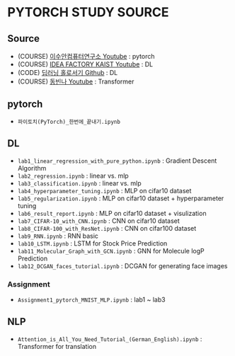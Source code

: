 # PYTORCH STUDY SOURCE 

## Source
* (COURSE) [이수안컴퓨터연구소 Youtube](https://www.youtube.com/watch?v=k60oT_8lyFw) : pytorch
* (COURSE) [IDEA FACTORY KAIST Youtube](https://youtube.com/playlist?list=PLSAJwo7mw8jn8iaXwT4MqLbZnS-LJwnBd&si=38Kw_t90GrKvav1i) : DL
* (CODE) [딥러닝 홀로서기 Github](https://github.com/heartcored98/Standalone-DeepLearning) : DL
* (COURSE) [동빈나 Youtube](https://www.youtube.com/watch?v=AA621UofTUA&t=3877s) : Transformer

## pytorch
* `파이토치(PyTorch)_한번에_끝내기.ipynb`

## DL
* `lab1_linear_regression_with_pure_python.ipynb` : Gradient Descent Algorithm
* `lab2_regression.ipynb` : linear vs. mlp
* `lab3_classification.ipynb` : linear vs. mlp
* `lab4_hyperparameter_tuning.ipynb` : MLP on cifar10 dataset
* `lab5_regularization.ipynb` : MLP on cifar10 dataset + hyperparameter tuning
* `lab6_result_report.ipynb` : MLP on cifar10 dataset + visulization
* `lab7_CIFAR-10_with_CNN.ipynb` : CNN on cifar10 dataset
* `lab8_CIFAR-100_with_ResNet.ipynb` : CNN on cifar100 dataset
* `lab9_RNN.ipynb` : RNN basic
* `lab10_LSTM.ipynb` : LSTM for Stock Price Prediction
* `lab11_Molecular_Graph_with_GCN.ipynb` : GNN for Molecule logP Prediction
* `lab12_DCGAN_faces_tutorial.ipynb` : DCGAN for generating face images

### Assignment
* `Assignment1_pytorch_MNIST_MLP.ipynb` : lab1 ~ lab3

## NLP
* `Attention_is_All_You_Need_Tutorial_(German_English).ipynb` : Transformer for translation